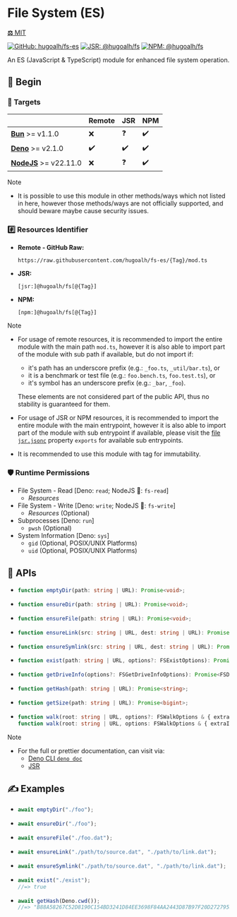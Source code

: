 # File System (ES)

[**⚖️** MIT](./LICENSE.md)

[![GitHub: hugoalh/fs-es](https://img.shields.io/github/v/release/hugoalh/fs-es?label=hugoalh/fs-es&labelColor=181717&logo=github&logoColor=ffffff&sort=semver&style=flat "GitHub: hugoalh/fs-es")](https://github.com/hugoalh/fs-es)
[![JSR: @hugoalh/fs](https://img.shields.io/jsr/v/@hugoalh/fs?label=@hugoalh/fs&labelColor=F7DF1E&logo=jsr&logoColor=000000&style=flat "JSR: @hugoalh/fs")](https://jsr.io/@hugoalh/fs)
[![NPM: @hugoalh/fs](https://img.shields.io/npm/v/@hugoalh/fs?label=@hugoalh/fs&labelColor=CB3837&logo=npm&logoColor=ffffff&style=flat "NPM: @hugoalh/fs")](https://www.npmjs.com/package/@hugoalh/fs)

An ES (JavaScript & TypeScript) module for enhanced file system operation.

## 🔰 Begin

### 🎯 Targets

|  | **Remote** | **JSR** | **NPM** |
|:--|:--|:--|:--|
| **[Bun](https://bun.sh/)** >= v1.1.0 | ❌ | ❓ | ✔️ |
| **[Deno](https://deno.land/)** >= v2.1.0 | ✔️ | ✔️ | ✔️ |
| **[NodeJS](https://nodejs.org/)** >= v22.11.0 | ❌ | ❓ | ✔️ |

> [!NOTE]
> - It is possible to use this module in other methods/ways which not listed in here, however those methods/ways are not officially supported, and should beware maybe cause security issues.

### #️⃣ Resources Identifier

- **Remote - GitHub Raw:**
  ```
  https://raw.githubusercontent.com/hugoalh/fs-es/{Tag}/mod.ts
  ```
- **JSR:**
  ```
  [jsr:]@hugoalh/fs[@{Tag}]
  ```
- **NPM:**
  ```
  [npm:]@hugoalh/fs[@{Tag}]
  ```

> [!NOTE]
> - For usage of remote resources, it is recommended to import the entire module with the main path `mod.ts`, however it is also able to import part of the module with sub path if available, but do not import if:
>
>   - it's path has an underscore prefix (e.g.: `_foo.ts`, `_util/bar.ts`), or
>   - it is a benchmark or test file (e.g.: `foo.bench.ts`, `foo.test.ts`), or
>   - it's symbol has an underscore prefix (e.g.: `_bar`, `_foo`).
>
>   These elements are not considered part of the public API, thus no stability is guaranteed for them.
> - For usage of JSR or NPM resources, it is recommended to import the entire module with the main entrypoint, however it is also able to import part of the module with sub entrypoint if available, please visit the [file `jsr.jsonc`](./jsr.jsonc) property `exports` for available sub entrypoints.
> - It is recommended to use this module with tag for immutability.

### 🛡️ Runtime Permissions

- File System - Read \[Deno: `read`; NodeJS 🧪: `fs-read`\]
  - *Resources*
- File System - Write \[Deno: `write`; NodeJS 🧪: `fs-write`\]
  - *Resources* (Optional)
- Subprocesses \[Deno: `run`\]
  - `pwsh` (Optional)
- System Information \[Deno: `sys`\]
  - `gid` (Optional, POSIX/UNIX Platforms)
  - `uid` (Optional, POSIX/UNIX Platforms)

## 🧩 APIs

- ```ts
  function emptyDir(path: string | URL): Promise<void>;
  ```
- ```ts
  function ensureDir(path: string | URL): Promise<void>;
  ```
- ```ts
  function ensureFile(path: string | URL): Promise<void>;
  ```
- ```ts
  function ensureLink(src: string | URL, dest: string | URL): Promise<void>;
  ```
- ```ts
  function ensureSymlink(src: string | URL, dest: string | URL): Promise<void>;
  ```
- ```ts
  function exist(path: string | URL, options?: FSExistOptions): Promise<boolean>;
  ```
- ```ts
  function getDriveInfo(options?: FSGetDriveInfoOptions): Promise<FSDriveInfo[]>;
  ```
- ```ts
  function getHash(path: string | URL): Promise<string>;
  ```
- ```ts
  function getSize(path: string | URL): Promise<bigint>;
  ```
- ```ts
  function walk(root: string | URL, options?: FSWalkOptions & { extraInfo?: false; }): Promise<AsyncGenerator<FSWalkEntry>>;
  function walk(root: string | URL, options: FSWalkOptions & { extraInfo: true; }): Promise<AsyncGenerator<FSWalkEntryExtra>>;
  ```

> [!NOTE]
> - For the full or prettier documentation, can visit via:
>   - [Deno CLI `deno doc`](https://docs.deno.com/runtime/reference/cli/documentation_generator/)
>   - [JSR](https://jsr.io/@hugoalh/fs)

## ✍️ Examples

- ```ts
  await emptyDir("./foo");
  ```
- ```ts
  await ensureDir("./foo");
  ```
- ```ts
  await ensureFile("./foo.dat");
  ```
- ```ts
  await ensureLink("./path/to/source.dat", "./path/to/link.dat");
  ```
- ```ts
  await ensureSymlink("./path/to/source.dat", "./path/to/link.dat");
  ```
- ```ts
  await exist("./exist");
  //=> true
  ```
- ```ts
  await getHash(Deno.cwd());
  //=> "B88A58267C52D8190C154BD3241D84EE3698F84AA2443D87B97F20D272795260"
  ```
